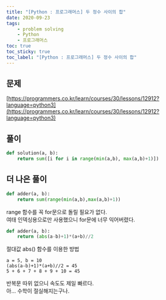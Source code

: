 ```yaml
---
title: "[Python : 프로그래머스] 두 정수 사이의 합"
date: 2020-09-23
tags:
    - problem solving
    - Python
    - 프로그래머스
toc: true
toc_sticky: true
toc_label: "[Python : 프로그래머스] 두 정수 사이의 합"
---
```

## 문제
[https://programmers.co.kr/learn/courses/30/lessons/12912?language=python3](https://programmers.co.kr/learn/courses/30/lessons/12912?language=python3)
## 풀이
```python
def solution(a, b):
    return sum([i for i in range(min(a,b), max(a,b)+1)])
```

## 더 나은 풀이
```python
def adder(a, b):
    return sum(range(min(a,b),max(a,b)+1))
```
range 함수를 꼭 for문으로 돌릴 필요가 없다.  
여태 인덱싱용으로만 사용했으니 for문에 너무 익어버렸다.  
  
```python
def adder(a, b):
    return (abs(a-b)+1)*(a+b)//2
```
절대값 abs() 함수를 이용한 방법  
```
a = 5, b = 10
(abs(a-b)+1)*(a+b)//2 = 45
5 + 6 + 7 + 8 + 9 + 10 = 45
```
반복문 따위 없으니 속도도 제일 빠르다.  
아... 수학이 절실해지는구나.  